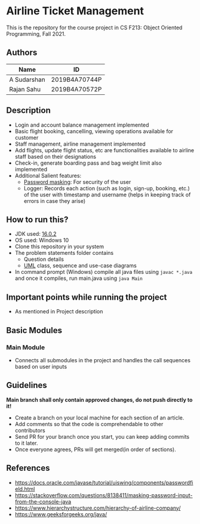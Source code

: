 # Airline Ticket Management

This is the repository for the course project in CS F213: Object Oriented Programming, Fall 2021.

## Authors

| Name | ID |
| --- | ----------- |
| A Sudarshan |2019B4A70744P |
| Rajan Sahu | 2019B4A70572P|

## Description

- Login and account balance management implemented
- Basic flight booking, cancelling, viewing operations available for customer
- Staff management, airline management implemented
- Add flights, update flight status, etc are functionalities available to airline staff based on their designations
- Check-in, generate boarding pass and bag weight limit also implemented
- Additional Salient features:
    - [Password masking](https://scirge.com/glossary/password-masking): For security of the user
    - Logger: Records each action (such as login, sign-up, booking, etc.) of the user with timestamp and username (helps in keeping track of errors in case they arise)

## How to run this?

- JDK used: [16.0.2](https://www.oracle.com/java/technologies/javase/jdk16-archive-downloads.html)
- OS used: Windows 10
- Clone this repository in your system
- The problem statements folder contains
    - Question details
    - [UML](https://www.javatpoint.com/uml-class-diagram) class, sequence and use-case diagrams
- In command prompt (Windows) compile all java files using `javac *.java` and once it compiles, run main.java using `java Main`

## Important points while running the project

- As mentioned in Project description

## Basic Modules
### Main Module

- Connects all submodules in the project and handles the call sequences based on user inputs

## Guidelines

**Main branch shall only contain approved changes, do not push directly to it!**

- Create a branch on your local machine for each section of an article.
- Add comments so that the code is comprehendable to other contributors 
- Send PR for your branch once you start, you can keep adding commits to it later.
- Once everyone agrees, PRs will get merged(in order of sections).

## References

- https://docs.oracle.com/javase/tutorial/uiswing/components/passwordfield.html
- https://stackoverflow.com/questions/8138411/masking-password-input-from-the-console-java
- https://www.hierarchystructure.com/hierarchy-of-airline-company/
- https://www.geeksforgeeks.org/java/




